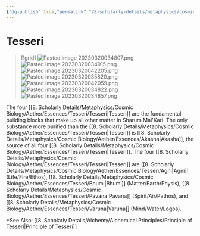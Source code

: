 ```yaml
---
{"dg-publish":true,"permalink":"/8-scholarly-details/metaphysics/cosmic-biology/aether/essences/tesseri/tesseri/","noteIcon":""}
---
```


# Tesseri

>[!grid]
>![Pasted image 20230320034807.png](/img/user/x.%20Assets/Attachments/Pasted%20image%2020230320034807.png)
>![Pasted image 20230320034915.png](/img/user/x.%20Assets/Attachments/Pasted%20image%2020230320034915.png)
>![Pasted image 20230320042205.png](/img/user/x.%20Assets/Attachments/Pasted%20image%2020230320042205.png)
>![Pasted image 20230320035820.png](/img/user/x.%20Assets/Attachments/Pasted%20image%2020230320035820.png)
>![Pasted image 20230320042059.png](/img/user/x.%20Assets/Attachments/Pasted%20image%2020230320042059.png)
>![Pasted image 20230320034822.png](/img/user/x.%20Assets/Attachments/Pasted%20image%2020230320034822.png)
>![Pasted image 20230320034857.png](/img/user/x.%20Assets/Attachments/Pasted%20image%2020230320034857.png)

The four [[8. Scholarly Details/Metaphysics/Cosmic Biology/Aether/Essences/Tesseri/Tesseri\|Tesseri]] are the fundamental building blocks that make up all other matter in Sharum Mal'Kari. The only substance more purified than the [[8. Scholarly Details/Metaphysics/Cosmic Biology/Aether/Essences/Tesseri/Tesseri\|Tesseri]] is [[8. Scholarly Details/Metaphysics/Cosmic Biology/Aether/Essences/Akasha\|Akasha]], the source of all four [[8. Scholarly Details/Metaphysics/Cosmic Biology/Aether/Essences/Tesseri/Tesseri\|Tesseri]]. The four [[8. Scholarly Details/Metaphysics/Cosmic Biology/Aether/Essences/Tesseri/Tesseri\|Tesseri]] are [[8. Scholarly Details/Metaphysics/Cosmic Biology/Aether/Essences/Tesseri/Agni\|Agni]] (Life/Fire/Ethos), [[8. Scholarly Details/Metaphysics/Cosmic Biology/Aether/Essences/Tesseri/Bhumi\|Bhumi]] (Matter/Earth/Physis), [[8. Scholarly Details/Metaphysics/Cosmic Biology/Aether/Essences/Tesseri/Pavana\|Pavana]] (Spirit/Air/Pathos), and [[8. Scholarly Details/Metaphysics/Cosmic Biology/Aether/Essences/Tesseri/Varuna\|Varuna]] (Mind/Water/Logos). 

*See Also: [[8. Scholarly Details/Alchemy/Alchemical Principles/Principle of Tesseri\|Principle of Tesseri]]